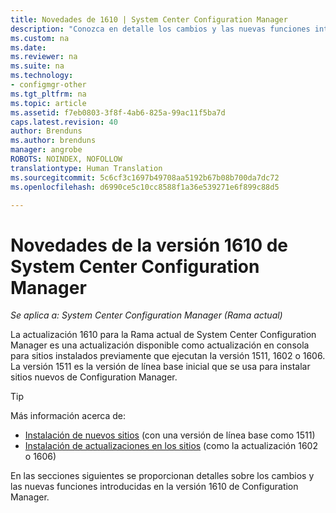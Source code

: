 ```yaml
---
title: Novedades de 1610 | System Center Configuration Manager
description: "Conozca en detalle los cambios y las nuevas funciones introducidas en la versión 1610 de System Center Configuration Manager."
ms.custom: na
ms.date: 
ms.reviewer: na
ms.suite: na
ms.technology:
- configmgr-other
ms.tgt_pltfrm: na
ms.topic: article
ms.assetid: f7eb0803-3f8f-4ab6-825a-99ac11f5ba7d
caps.latest.revision: 40
author: Brenduns
ms.author: brenduns
manager: angrobe
ROBOTS: NOINDEX, NOFOLLOW
translationtype: Human Translation
ms.sourcegitcommit: 5c6cf3c1697b49708aa5192b67b08b700da7dc72
ms.openlocfilehash: d6990ce5c10cc8588f1a36e539271e6f899c88d5

---
```

# <a name="what39s-new-in-version-1610-of-system-center-configuration-manager"></a>Novedades de la versión 1610 de System Center Configuration Manager

*Se aplica a: System Center Configuration Manager (Rama actual)*

La actualización 1610 para la Rama actual de System Center Configuration Manager es una actualización disponible como actualización en consola para sitios instalados previamente que ejecutan la versión 1511, 1602 o 1606. La versión 1511 es la versión de línea base inicial que se usa para instalar sitios nuevos de Configuration Manager.
> [!TIP]  
>  Más información acerca de:  
>   
>  -   [Instalación de nuevos sitios](https://technet.microsoft.com/library/mt590197.aspx) (con una versión de línea base como 1511)  
>  -   [Instalación de actualizaciones en los sitios](https://technet.microsoft.com/library/mt607046.aspx) (como la actualización 1602 o 1606)  

En las secciones siguientes se proporcionan detalles sobre los cambios y las nuevas funciones introducidas en la versión 1610 de Configuration Manager.  



<!--HONumber=Nov16_HO1-->


